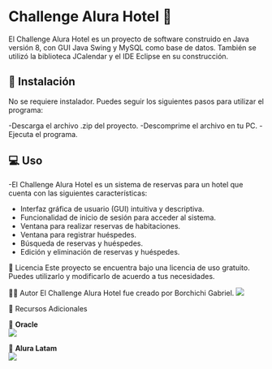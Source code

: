 # Challenge Alura Hotel 🏨
El Challenge Alura Hotel es un proyecto de software construido en Java versión 8, con GUI Java Swing y MySQL como base de datos. También se utilizó la biblioteca JCalendar y el IDE Eclipse en su construcción.

## 🚀 Instalación
No se requiere instalador. Puedes seguir los siguientes pasos para utilizar el programa:

-Descarga el archivo .zip del proyecto.
-Descomprime el archivo en tu PC.
-Ejecuta el programa.

## 💻 Uso
-El Challenge Alura Hotel es un sistema de reservas para un hotel que cuenta con las siguientes características:

* Interfaz gráfica de usuario (GUI) intuitiva y descriptiva.
* Funcionalidad de inicio de sesión para acceder al sistema.
* Ventana para realizar reservas de habitaciones.
* Ventana para registrar huéspedes.
* Búsqueda de reservas y huéspedes.
* Edición y eliminación de reservas y huéspedes.


📜 Licencia
Este proyecto se encuentra bajo una licencia de uso gratuito. Puedes utilizarlo y modificarlo de acuerdo a tus necesidades.

👨‍💻 Autor
El Challenge Alura Hotel fue creado por Borchichi Gabriel.
<a href="https://www.linkedin.com/in/gabriel-borchichi/" target="_blank">
<img src="https://img.shields.io/badge/-LinkedIn-%230077B5?style=for-the-badge&logo=linkedin&logoColor=white" target="_blank"></a>

🔗 Recursos Adicionales

🧡 <strong>Oracle</strong></br>
<a href="https://www.linkedin.com/company/oracle/" target="_blank">
<img src="https://img.shields.io/badge/-LinkedIn-%230077B5?style=for-the-badge&logo=linkedin&logoColor=white" target="_blank"></a>

💙 <strong>Alura Latam</strong></br>
<a href="https://www.linkedin.com/company/alura-latam/mycompany/" target="_blank">
<img src="https://img.shields.io/badge/-LinkedIn-%230077B5?style=for-the-badge&logo=linkedin&logoColor=white" target="_blank"></a>